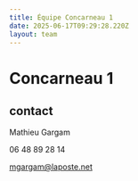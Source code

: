 ```yaml
---
title: Équipe Concarneau 1
date: 2025-06-17T09:29:28.220Z
layout: team
---
```


# Concarneau 1



## contact 

Mathieu Gargam

 06 48 89 28 14

mgargam@laposte.net

